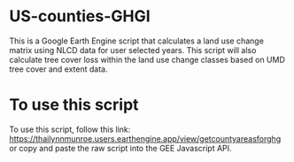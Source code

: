 # US-counties-GHGI

This is a Google Earth Engine script that calculates a land use change matrix using NLCD data for user selected years. This script will also calculate tree cover loss within the land use change classes based on UMD tree cover and extent data.

# To use this script
To use this script, follow this link: https://thailynnmunroe.users.earthengine.app/view/getcountyareasforghg or copy and paste the raw script into the GEE Javascript API.

